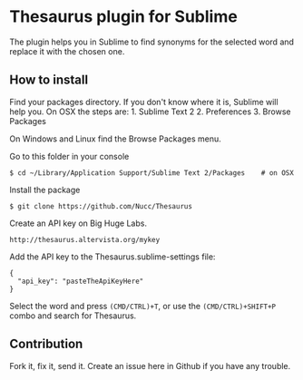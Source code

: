 Thesaurus plugin for Sublime
===

The plugin helps you in Sublime to find synonyms for the selected word and replace it with the chosen one.

How to install
---

  Find your packages directory. If you don't know where it is, Sublime will help you. On OSX the steps are:
    1. Sublime Text 2
    2. Preferences
    3. Browse Packages

  On Windows and Linux find the Browse Packages menu.

  Go to this folder in your console

    $ cd ~/Library/Application Support/Sublime Text 2/Packages    # on OSX

  Install the package

    $ git clone https://github.com/Nucc/Thesaurus

  Create an API key on Big Huge Labs.

    http://thesaurus.altervista.org/mykey

  Add the API key to the Thesaurus.sublime-settings file:

    {
      "api_key": "pasteTheApiKeyHere"
    }

  Select the word and press <code>(CMD/CTRL)+T</code>, or use the <code>(CMD/CTRL)+SHIFT+P</code> combo and search for Thesaurus.

Contribution
---

Fork it, fix it, send it. Create an issue here in Github if you have any trouble.